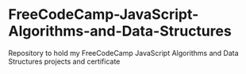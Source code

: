# FreeCodeCamp-JavaScript-Algorithms-and-Data-Structures
Repository to hold my FreeCodeCamp JavaScript Algorithms and Data Structures projects and certificate
